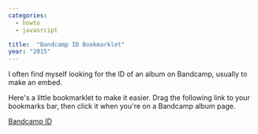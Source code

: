 ```yaml
---
categories:
  - howto
  - javasrcipt

title:  "Bandcamp ID Bookmarklet"
year: "2015"
---
```

I often find myself looking for the ID of an album on Bandcamp, usually to make an embed.

Here's a little bookmarklet to make it easier. Drag the following link to your bookmarks bar, then click it when you're on a Bandcamp album page.

<a title="bandcamp id" href="javascript: alert('the bandcamp id for this album is: ' + EmbedData.tralbum_param.value)">Bandcamp ID</a>
